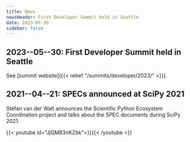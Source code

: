 ```yaml
---
title: News
newsHeader: First Developer Summit held in Seattle
date: 2023-05-30
sidebar: false
---
```


## 2023--05--30: First Developer Summit held in Seattle

See [summit website]({{< relref "/summits/developer/2023/" >}}).

## 2021--04--21: SPECs announced at SciPy 2021

Stéfan van der Walt announces the Scientific Python Ecosystem Coordination project and
talks about the SPEC documents during SciPy 2021.

{{< youtube id="JjQM83nKZbk">}}{{< /youtube >}}
